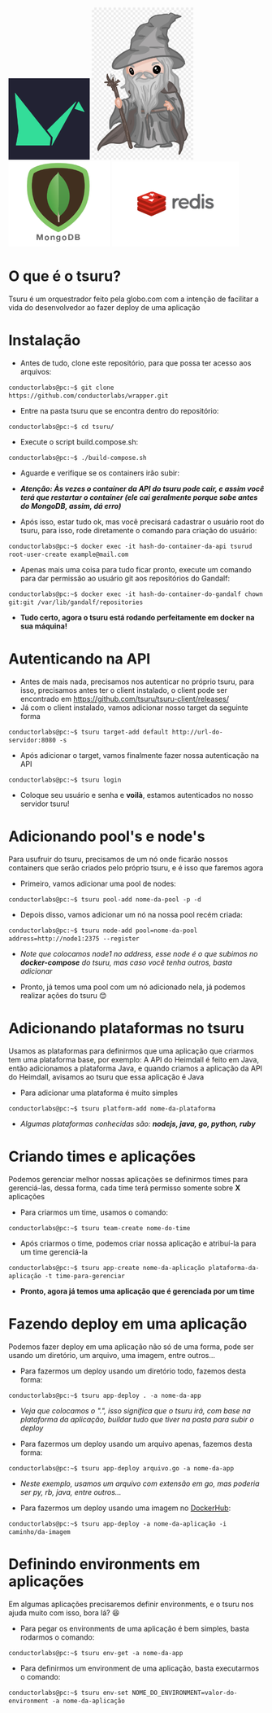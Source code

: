 <div>
  <img src="./images/logo-tsuru.png" alt="Tsuru" width="160" />
  <img src="./images/logo-gandalf.png" alt="Gandalf" width="200" />
  <img src="./images/logo-mongo.png" alt="MongoDB" width="200" />
  <img src="./images/logo-redis.png" alt="Redis" width="250" />
</div>

# O que é o tsuru?
Tsuru é um orquestrador feito pela globo.com com a intenção de facilitar a vida do desenvolvedor ao fazer deploy de uma aplicação

# Instalação
* Antes de tudo, clone este repositório, para que possa ter acesso aos arquivos: 
```console
conductorlabs@pc:~$ git clone https://github.com/conductorlabs/wrapper.git
```
* Entre na pasta tsuru que se encontra dentro do repositório: 
```console
conductorlabs@pc:~$ cd tsuru/
```
* Execute o script build.compose.sh: 
```console
conductorlabs@pc:~$ ./build-compose.sh
```
* Aguarde e verifique se os containers irão subir: 

* <b><i>Atenção: Às vezes o container da API do tsuru pode cair, e assim você terá que restartar o container (ele cai geralmente porque sobe antes do MongoDB, assim, dá erro)</i></b>

* Após isso, estar tudo ok, mas você precisará cadastrar o usuário root do tsuru, para isso, rode diretamente o comando para criação do usuário: 
```console
conductorlabs@pc:~$ docker exec -it hash-do-container-da-api tsurud root-user-create example@mail.com
```

* Apenas mais uma coisa para tudo ficar pronto, execute um comando para dar permissão ao usuário git aos repositórios do Gandalf: 
```console
conductorlabs@pc:~$ docker exec -it hash-do-container-do-gandalf chown git:git /var/lib/gandalf/repositories
```

* **Tudo certo, agora o tsuru está rodando perfeitamente em docker na sua máquina!**

# Autenticando na API
* Antes de mais nada, precisamos nos autenticar no próprio tsuru, para isso, precisamos antes ter o client instalado, o client pode ser encontrado em https://github.com/tsuru/tsuru-client/releases/
* Já com o client instalado, vamos adicionar nosso target da seguinte forma
```console
conductorlabs@pc:~$ tsuru target-add default http://url-do-servidor:8080 -s
```
* Após adicionar o target, vamos finalmente fazer nossa autenticação na API
```console
conductorlabs@pc:~$ tsuru login
```
* Coloque seu usuário e senha e **voilà**, estamos autenticados no nosso servidor tsuru!

# Adicionando pool's e node's
Para usufruir do tsuru, precisamos de um nó onde ficarão nossos containers que serão criados pelo próprio tsuru, e é isso que faremos agora

* Primeiro, vamos adicionar uma pool de nodes: 
```console
conductorlabs@pc:~$ tsuru pool-add nome-da-pool -p -d
```

* Depois disso, vamos adicionar um nó na nossa pool recém criada: 
```console
conductorlabs@pc:~$ tsuru node-add pool=nome-da-pool address=http://node1:2375 --register
```
* <i>Note que colocamos node1 no address, esse node é o que subimos no **docker-compose** do tsuru, mas caso você tenha outros, basta adicionar</i>

* Pronto, já temos uma pool com um nó adicionado nela, já podemos realizar ações do tsuru :blush:

# Adicionando plataformas no tsuru
Usamos as plataformas para definirmos que uma aplicação que criarmos tem uma plataforma base, por exemplo: A API do Heimdall é feito em Java, então adicionamos a plataforma Java, e quando criamos a aplicação da API do Heimdall, avisamos ao tsuru que essa aplicação é Java

* Para adicionar uma plataforma é muito simples
```console
conductorlabs@pc:~$ tsuru platform-add nome-da-plataforma
```
* <i>Algumas plataformas conhecidas são: <b>nodejs, java, go, python, ruby</b></i>

# Criando times e aplicações
Podemos gerenciar melhor nossas aplicações se definirmos times para gerenciá-las, dessa forma, cada time terá permisso somente sobre **X** aplicações

* Para criarmos um time, usamos o comando: 
```console
conductorlabs@pc:~$ tsuru team-create nome-do-time
```

* Após criarmos o time, podemos criar nossa aplicação e atribuí-la para um time gerenciá-la
```console
conductorlabs@pc:~$ tsuru app-create nome-da-aplicação plataforma-da-aplicação -t time-para-gerenciar
```

* <b>Pronto, agora já temos uma aplicação que é gerenciada por um time</b>

# Fazendo deploy em uma aplicação
Podemos fazer deploy em uma aplicação não só de uma forma, pode ser usando um diretório, um arquivo, uma imagem, entre outros...

* Para fazermos um deploy usando um diretório todo, fazemos desta forma: 
```console
conductorlabs@pc:~$ tsuru app-deploy . -a nome-da-app
```
* <i>Veja que colocamos o ".", isso significa que o tsuru irá, com base na plataforma da aplicação, buildar tudo que tiver na pasta para subir o deploy</i>

* Para fazermos um deploy usando um arquivo apenas, fazemos desta forma:
```console
conductorlabs@pc:~$ tsuru app-deploy arquivo.go -a nome-da-app
```
* <i>Neste exemplo, usamos um arquivo com extensão em go, mas poderia ser py, rb, java, entre outros... </i>

* Para fazermos um deploy usando uma imagem no <a href="http://www.dockerhub.com/">DockerHub</a>: 
```console
conductorlabs@pc:~$ tsuru app-deploy -a nome-da-aplicação -i caminho/da-imagem
```

# Definindo environments em aplicações
Em algumas aplicações precisaremos definir environments, e o tsuru nos ajuda muito com isso, bora lá? :laughing:

* Para pegar os environments de uma aplicação é bem simples, basta rodarmos o comando: 
```console
conductorlabs@pc:~$ tsuru env-get -a nome-da-app
```

* Para definirmos um environment de uma aplicação, basta executarmos o comando: 
```console
conductorlabs@pc:~$ tsuru env-set NOME_DO_ENVIRONMENT=valor-do-environment -a nome-da-aplicação
```

